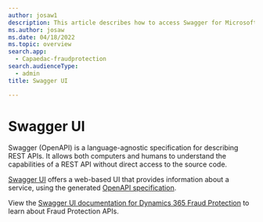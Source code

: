 ```yaml
---
author: josaw1
description: This article describes how to access Swagger for Microsoft Dynamics 365 Fraud Protection.
ms.author: josaw
ms.date: 04/18/2022
ms.topic: overview
search.app: 
  - Capaedac-fraudprotection
search.audienceType:
  - admin
title: Swagger UI

---
```


# Swagger UI
Swagger (OpenAPI) is a language-agnostic specification for describing REST APIs. It allows both computers and humans to understand the capabilities of a REST API without direct access to the source code.

[Swagger UI](https://swagger.io/tools/swagger-ui/) offers a web-based UI that provides information about a service, using the generated [OpenAPI specification](https://swagger.io/specification/). 

View the [Swagger UI documentation for Dynamics 365 Fraud Protection](https://dfpswagger.azurewebsites.net/index.html) to learn about Fraud Protection APIs.
